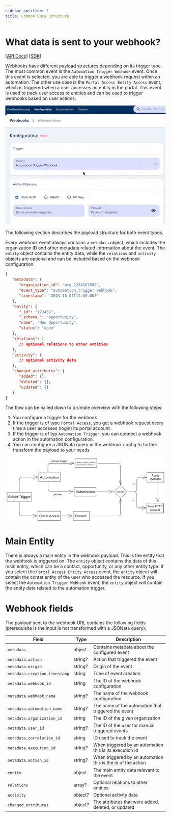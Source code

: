 ```yaml
---
sidebar_position: 1
title: Common Data Structure
---
```


# What data is sent to your webhook?

[[API Docs](/api/webhooks)]
[[SDK](https://www.npmjs.com/package/@epilot/webhooks-client)]

Webhooks have different payload structures depending on its trigger type. The most common event is the `Automation Trigger Webhook` event. Once this event is selected, you are able to trigger a webhook request within an automation.
The other use case is the `Portal Access Entity Access` event, which is triggered when a user accesses an entity in the portal. This event is used to track user access to entities and can be used to trigger webhooks based on user actions.

![Trigger](../../../static/img/webhooks/trigger.gif)

The following section describes the payload structure for both event types.

Every webhook event always contains a `metadata` object, which includes the organization ID and other metadata related information about the event. The `entity` object contains the entity data, while the `relations` and `activity` objects are optional and can be included based on the webhook configuration.

```json
{
   "metadata": {
      "organization_id": "org_1234567890",
      "event_type": "automation_trigger_webhook",
      "timestamp": "2023-10-01T12:00:00Z"
   },
   "entity": {
      "_id": "123456",
      "_schema_": "opportunity",
      "name": "New Opportunity",
      "status": "open"
   },
   "relations": [
      // optional relations to other entities
   ],
   "activity": {
      // optional activity data
   },
   "changed_attributes": {
      "added": {},
      "deleted": {},
      "updated": {}
   }
}
```

The flow can be nailed down to a simple overview with the following steps:

1. You configure a trigger for the webhook
2. If the trigger is of type `Portal Access`, you get a webhook request every time a user accesses (login) its portal account.
2. If the trigger is of typ `Automation Trigger`, you can connect a webhook action in the automation configuration.
3. You can configure a JSONata query in the webhook config to further transform the payload to your needs


![Simple Overview](../../../static/img/webhooks/intro.png)

# Main Entity
There is always a main entity in the webhook payload. This is the entity that the webhook is triggered on. The `entity` object contains the data of this main entity, which can be a contact, opportunity, or any other entity type.
If you select the `Portal Access Entity Access` event, the `entity` object will contain the contat entity of the user who accessed the resource. If you select the `Automation Trigger Webhook` event, the `entity` object will contain the entity data related to the automation trigger.



# Webhook fields

The payload sent to the webhook URL contains the following fields (prerequisite is the input is not transformed with a JSONata query):

| Field                                        | Type       | Description                                           |
| -------------------------------------------- | ---------  | ----------------------------------------------------- |
| `metadata`                                   | object     | Contains metadata about the configured event          |
| `metadata.action`                            | string?    | Action that triggered the event                       |
| `metadata.origin`                            | string?    | Origin of the event                                   |
| `metadata.creation_timestamp`                | string     | Time of event creation                                |
| `metadata.webhook_id`                        | string     | The ID of the webhook configuration                   |
| `metadata.webhook_name`                      | string?    | The name of the webhook configuration                 |
| `metadata.automation_name`                   | string?    | The name of the automation that triggered the event   |
| `metadata.organization_id`                   | string     | The ID of the given organization                      |
| `metadata.user_id`                           | string?    | The ID of the user for manual triggered events        |
| `metadata.correlation_id`                    | string     | ID used to track the event                                   |
| `metadata.execution_id`                      | string?    | When triggered by an automation this is its execution id     |
| `metadata.action_id`                         | string?    | When triggered by an automation this is the id of the action |
| `entity`                                     | object     | The main entity data relevant to the event            |
| `relations`                                  | array?     | Optional relations to other entities                  |
| `activity`                                   | object?    | Optional activity data                                |
| `changed_attributes`                         | object?    | The attributes that were added, deleted, or updated   |
